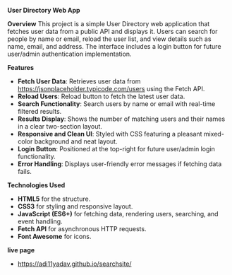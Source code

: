 **User Directory Web App**

**Overview**
This project is a simple User Directory web application that fetches user data from a public API and displays it. Users can search for people by name or email, reload the user list, and view details such as name, email, and address. The interface includes a login button for future user/admin authentication implementation.

**Features**
- **Fetch User Data**: Retrieves user data from https://jsonplaceholder.typicode.com/users using the Fetch API.
- **Reload Users**: Reload button to fetch the latest user data.
- **Search Functionality**: Search users by name or email with real-time filtered results.
- **Results Display**: Shows the number of matching users and their names in a clear two-section layout.
- **Responsive and Clean UI**: Styled with CSS featuring a pleasant mixed-color background and neat layout.
- **Login Button**: Positioned at the top-right for future user/admin login functionality.
- **Error Handling**: Displays user-friendly error messages if fetching data fails.

**Technologies Used**
- **HTML5** for the structure.
- **CSS3** for styling and responsive layout.
- **JavaScript (ES6+)** for fetching data, rendering users, searching, and event handling.
- **Fetch API** for asynchronous HTTP requests.
- **Font Awesome** for icons.

**live page**
- https://adi11yadav.github.io/searchsite/

